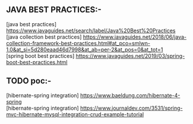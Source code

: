 ## JAVA BEST PRACTICES:- ##

   [java best practices] https://www.javaguides.net/search/label/Java%20Best%20Practices <br>
   [java collection best practices] https://www.javaguides.net/2018/06/java-collection-framework-best-practices.html#at_pco=smlwn-1.0&at_si=5d280eaad46d7998&at_ab=per-2&at_pos=0&at_tot=1 <br>
   [spring boot best practices] https://www.javaguides.net/2019/03/spring-boot-best-practices.html
   
## TODO poc:- ##
   [hibernate-spring integration] https://www.baeldung.com/hibernate-4-spring <br>
   [hibernate-spring integration] https://www.journaldev.com/3531/spring-mvc-hibernate-mysql-integration-crud-example-tutorial








